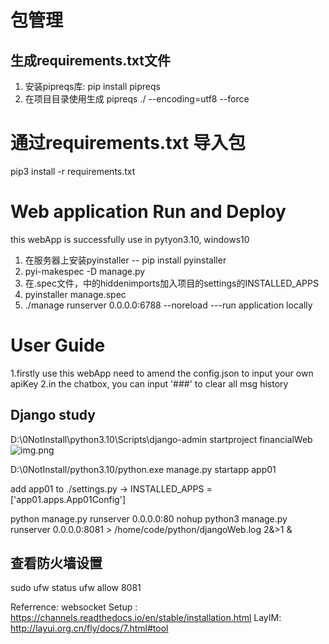 # 包管理
## 生成requirements.txt文件
1. 安装pipreqs库:  pip install pipreqs
2. 在项目目录使用生成 pipreqs ./ --encoding=utf8 --force
# 通过requirements.txt 导入包
pip3 install -r requirements.txt

# Web application Run and Deploy

<!-- deploy and run in server-->
this webApp is successfully use in pytyon3.10, windows10
1. 在服务器上安装pyinstaller -- pip install pyinstaller
2. pyi-makespec -D manage.py
3. 在.spec文件，中的hiddenimports加入项目的settings的INSTALLED_APPS
4. pyinstaller manage.spec 
5. ./manage runserver 0.0.0.0:6788 --noreload ---run application locally


# User Guide
1.firstly use this webApp need to amend the config.json to input your own apiKey
2.in the chatbox, you can input '###' to clear all msg history


## Django study
[//]: # (create django project -- 在目标目录下运行)
D:\0NotInstall\python3.10\Scripts\django-admin startproject financialWeb
![img.png](img.png)

D:\0NotInstall/python3.10/python.exe manage.py startapp app01

[//]: # (add app01 to djson project)
add app01 to ./settings.py -> INSTALLED_APPS = ['app01.apps.App01Config']

[//]: # (run django project CMD)
python manage.py runserver 0.0.0.0:80
nohup python3 manage.py runserver 0.0.0.0:8081 > /home/code/python/djangoWeb.log  2&>1 &

## 查看防火墙设置
sudo ufw status
ufw allow 8081


Referrence:
websocket Setup : https://channels.readthedocs.io/en/stable/installation.html
LayIM: http://layui.org.cn/fly/docs/7.html#tool